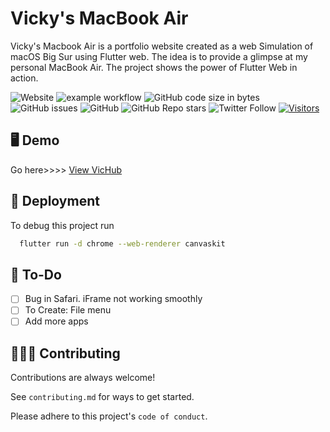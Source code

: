# Vicky's MacBook Air

<!-- ![VicHub Logo](docs/VicHubLogo.jpg) -->

Vicky's Macbook Air is a portfolio website created as a web Simulation of macOS Big Sur using Flutter web. The idea is to provide a glimpse at my personal MacBook Air. The project shows the power of Flutter Web in action.

![Website](https://img.shields.io/website?down_message=offline&up_message=online&url=https%3A%2F%2Felectyrion.github.io%2Fvichub)
![example workflow](https://github.com/electyrion/vichub/actions/workflows/web.yml/badge.svg)
![GitHub code size in bytes](https://img.shields.io/github/languages/code-size/electyrion/vichub)
![GitHub issues](https://img.shields.io/github/issues/electyrion/vichub)
![GitHub](https://img.shields.io/github/license/electyrion/vichub)
![GitHub Repo stars](https://img.shields.io/github/stars/electyrion/vichub?style=social)
![Twitter Follow](https://img.shields.io/twitter/follow/sokkablyat?style=social)
[![Visitors](https://api.visitorbadge.io/api/combined?path=https%3A%2F%2Fgithub.com%2Felectyrion%2Fvichub&label=Visitors&countColor=%23263759&style=flat)](https://visitorbadge.io/status?path=https%3A%2F%2Fgithub.com%2Felectyrion%2Fvichub)

## 🖥️ Demo

Go here>>>> [View VicHub](https://electyrion.github.io/vichub)

## 🚀 Deployment

To debug this project run

```bash
  flutter run -d chrome --web-renderer canvaskit
```

## 🔰 To-Do

- [  ] Bug in Safari. iFrame not working smoothly
- [  ] To Create: File menu
- [  ] Add more apps

## 👩🏻‍💻 Contributing

Contributions are always welcome!

See `contributing.md` for ways to get started.

Please adhere to this project's `code of conduct`.
